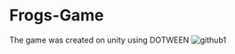 # Frogs-Game
The game was created on unity using DOTWEEN
![github1](https://user-images.githubusercontent.com/105989236/232229166-84a7afe0-3500-48b9-9b56-ad8ac3e45624.PNG)
